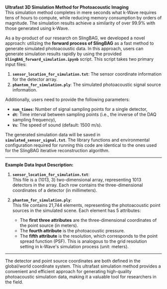 **Ultrafast 3D Simulation Method for Photoacoustic Imaging**  
This simulation method completes in mere seconds what k-Wave requires tens of hours to compute, while reducing memory consumption by orders of magnitude. The simulation results achieve a similarity of over 99.9% with those generated using k-Wave.

As a by-product of our research on SlingBAG, we developed a novel approach: utilizing the **forward process of SlingBAG** as a fast method to generate simulated photoacoustic data. In this approach, users can generate simulation results rapidly by using the provided **`SlingBAG_forward_simulation.ipynb`** script. This script takes two primary input files:
1. **`sensor_location_for_simulation.txt`**: The sensor coordinate information for the detector array.
2. **`phantom_for_simulation.ply`**: The simulated photoacoustic signal source information.  

Additionally, users need to provide the following parameters:
- **`num_times`**: Number of signal sampling points for a single detector,  
- **`dt`**: Time interval between sampling points (i.e., the inverse of the DAQ sampling frequency),  
- **`Vs`**: The speed of sound (default: 1500 m/s).  

The generated simulation data will be saved in **`simulated_sensor_signal.txt`**. The library functions and environmental configuration required for running this code are identical to the ones used for the SlingBAG iterative reconstruction algorithm.

---

**Example Data Input Description:**  
1. **`sensor_location_for_simulation.txt`**:   
This file is a (1013, 3) two-dimensional array, representing 1013 detectors in the array. Each row contains the three-dimensional coordinates of a detector (in millimeters).  

2. **`phantom_for_simulation.ply`**:  
This file contains 21,744 elements, representing the photoacoustic point sources in the simulated scene. Each element has 5 attributes:
   - The **first three attributes** are the three-dimensional coordinates of the point source (in meters).  
   - The **fourth attribute** is the photoacoustic pressure.  
   - The **fifth attribute** is the resolution, which corresponds to the point spread function (PSF). This is analogous to the grid resolution setting in k-Wave's simulation process (unit: meters).  

---

The detector and point source coordinates are both defined in the global/world coordinate system. This ultrafast simulation method provides a convenient and efficient approach for generating high-quality photoacoustic simulation data, making it a valuable tool for researchers in the field.
